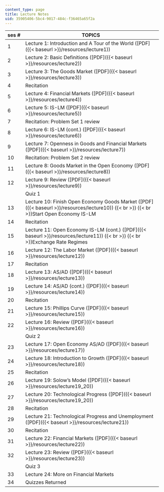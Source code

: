 ```yaml
---
content_type: page
title: Lecture Notes
uid: 35905406-5bc4-9017-484c-f36465a65f2a
---
```


| ses # | TOPICS |
| --- | --- |
| 1 | Lecture 1: Introduction and A Tour of the World ([PDF]({{< baseurl >}}/resources/lecture1)) |
| 2 | Lecture 2: Basic Definitions ([PDF]({{< baseurl >}}/resources/lecture2)) |
| 3 | Lecture 3: The Goods Market ([PDF]({{< baseurl >}}/resources/lecture3)) |
| 4 | Recitation |
| 5 | Lecture 4: Financial Markets ([PDF]({{< baseurl >}}/resources/lecture4)) |
| 6 | Lecture 5: IS-LM ([PDF]({{< baseurl >}}/resources/lecture5)) |
| 7 | Recitation: Problem Set 1 review |
| 8 | Lecture 6: IS-LM (cont.) ([PDF]({{< baseurl >}}/resources/lecture6)) |
| 9 | Lecture 7: Openness in Goods and Financial Markets ([PDF]({{< baseurl >}}/resources/lecture7)) |
| 10 | Recitation: Problem Set 2 review |
| 11 | Lecture 8: Goods Market in the Open Economy ([PDF]({{< baseurl >}}/resources/lecture8)) |
| 12 | Lecture 9: Review ([PDF]({{< baseurl >}}/resources/lecture9)) |
| &nbsp; | Quiz 1 |
| 13 | Lecture 10: Finish Open Economy Goods Market ([PDF]({{< baseurl >}}/resources/lecture10))  {{< br >}}  {{< br >}}Start Open Economy IS-LM |
| 14 | Recitation |
| 15 | Lecture 11: Open Economy IS-LM (cont.) ([PDF]({{< baseurl >}}/resources/lecture11))  {{< br >}}  {{< br >}}Exchange Rate Regimes |
| 16 | Lecture 12: The Labor Market ([PDF]({{< baseurl >}}/resources/lecture12)) |
| 17 | Recitation |
| 18 | Lecture 13: AS/AD ([PDF]({{< baseurl >}}/resources/lecture13)) |
| 19 | Lecture 14: AS/AD (cont.) ([PDF]({{< baseurl >}}/resources/lecture14)) |
| 20 | Recitation |
| 21 | Lecture 15: Phillips Curve ([PDF]({{< baseurl >}}/resources/lecture15)) |
| 22 | Lecture 16: Review ([PDF]({{< baseurl >}}/resources/lecture16)) |
| &nbsp; | Quiz 2 |
| 23 | Lecture 17: Open Economy AS/AD ([PDF]({{< baseurl >}}/resources/lecture17)) |
| 24 | Lecture 18: Introduction to Growth ([PDF]({{< baseurl >}}/resources/lecture18)) |
| 25 | Recitation |
| 26 | Lecture 19: Solow’s Model ([PDF]({{< baseurl >}}/resources/lecture19_20)) |
| 27 | Lecture 20: Technological Progress ([PDF]({{< baseurl >}}/resources/lecture19_20)) |
| 28 | Recitation |
| 29 | Lecture 21: Technological Progress and Unemployment ([PDF]({{< baseurl >}}/resources/lecture21)) |
| 30 | Recitation |
| 31 | Lecture 22: Financial Markets ([PDF]({{< baseurl >}}/resources/lecture22)) |
| 32 | Lecture 23: Review ([PDF]({{< baseurl >}}/resources/lecture23)) |
| &nbsp; | Quiz 3 |
| 33 | Lecture 24: More on Financial Markets |
| 34 | Quizzes Returned